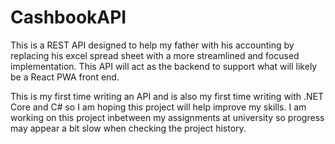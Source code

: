 # CashbookAPI
This is a REST API designed to help my father with his accounting by replacing his excel spread sheet with a more streamlined and focused implementation. This API will act as the backend to support what will likely be a React PWA front end. 

This is my first time writing an API and is also my first time writing with .NET Core and C# so I am hoping this project will help improve my skills. I am working on this project inbetween my assignments at university so progress may appear a bit slow when checking the project history. 
